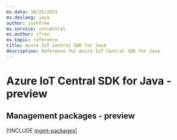 ```yaml
---
ms.data: 10/25/2022
ms.devlang: java
author: joshfree
ms.service: iotcentral
ms.author: jfree
ms.topic: reference
title: Azure IoT Central SDK for Java
description: Reference for Azure IoT Central SDK for Java
---
```

# Azure IoT Central SDK for Java - preview

## Management packages - preview
[!INCLUDE [mgmt-packages](iot-central-mgmt-index.md)]